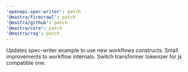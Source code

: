 ```yaml
---
'openapi-spec-writer': patch
'@mastra/firecrawl': patch
'@mastra/github': patch
'@mastra/core': patch
'@mastra/rag': patch
---
```


Updates spec-writer example to use new workflows constructs. Small improvements to workflow internals. Switch transformer tokenizer for js compatible one.
